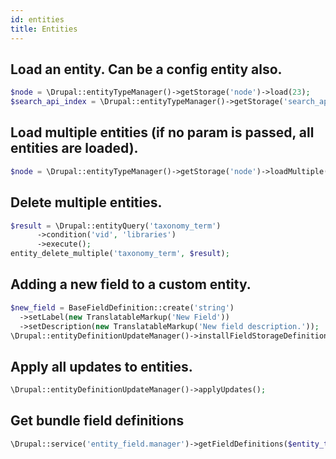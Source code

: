 ```yaml
---
id: entities
title: Entities
---
```


## Load an entity. Can be a config entity also.
``` php
$node = \Drupal::entityTypeManager()->getStorage('node')->load(23);
$search_api_index = \Drupal::entityTypeManager()->getStorage('search_api')->load('title_records');
```

## Load multiple entities (if no param is passed, all entities are loaded).
``` php
$node = \Drupal::entityTypeManager()->getStorage('node')->loadMultiple($entity_ids);
```

## Delete multiple entities.
``` php
$result = \Drupal::entityQuery('taxonomy_term')
      ->condition('vid', 'libraries')
      ->execute();
entity_delete_multiple('taxonomy_term', $result);
```

## Adding a new field to a custom entity.
``` php
$new_field = BaseFieldDefinition::create('string')
  ->setLabel(new TranslatableMarkup('New Field'))
  ->setDescription(new TranslatableMarkup('New field description.'));
\Drupal::entityDefinitionUpdateManager()->installFieldStorageDefinition('<field_name>', '<entity_type_id>', '<provider>', $new_field);
```

## Apply all updates to entities.
``` php
\Drupal::entityDefinitionUpdateManager()->applyUpdates();
```

## Get bundle field definitions
``` php
\Drupal::service('entity_field.manager')->getFieldDefinitions($entity_type, $bundle_id);
```
